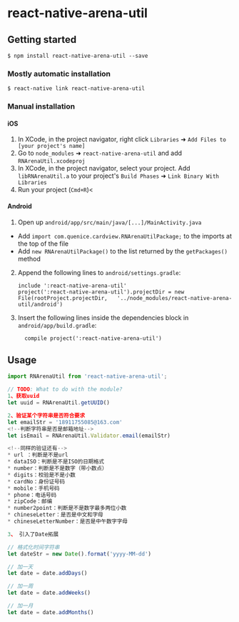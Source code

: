 
# react-native-arena-util

## Getting started

`$ npm install react-native-arena-util --save`

### Mostly automatic installation

`$ react-native link react-native-arena-util`

### Manual installation


#### iOS

1. In XCode, in the project navigator, right click `Libraries` ➜ `Add Files to [your project's name]`
2. Go to `node_modules` ➜ `react-native-arena-util` and add `RNArenaUtil.xcodeproj`
3. In XCode, in the project navigator, select your project. Add `libRNArenaUtil.a` to your project's `Build Phases` ➜ `Link Binary With Libraries`
4. Run your project (`Cmd+R`)<

#### Android

1. Open up `android/app/src/main/java/[...]/MainActivity.java`
  - Add `import com.quenice.cardview.RNArenaUtilPackage;` to the imports at the top of the file
  - Add `new RNArenaUtilPackage()` to the list returned by the `getPackages()` method
2. Append the following lines to `android/settings.gradle`:
  	```
  	include ':react-native-arena-util'
  	project(':react-native-arena-util').projectDir = new File(rootProject.projectDir, 	'../node_modules/react-native-arena-util/android')
  	```
3. Insert the following lines inside the dependencies block in `android/app/build.gradle`:
  	```
      compile project(':react-native-arena-util')
  	```


## Usage
```javascript
import RNArenaUtil from 'react-native-arena-util';

// TODO: What to do with the module?
1、获取uuid
let uuid = RNArenaUtil.getUUID()

2、验证某个字符串是否符合要求
let emailStr = '18911755085@163.com'
<!--判断字符串是否是邮箱地址-->
let isEmail = RNArenaUtil.Validator.email(emailStr)

<!--同样的验证还有-->
* url ：判断是不是url
* dataISO：判断是不是ISO的日期格式
* number：判断是不是数字（带小数点）
* digits：校验是不是小数
* cardNo：身份证号码
* mobile：手机号码
* phone：电话号码
* zipCode：邮编
* number2point：判断是不是数字最多两位小数
* chineseLetter：是否是中文和字母
* chineseLetterNumber：是否是中午数字字母

3、 引入了Date拓展

// 格式化时间字符串
let dateStr = new Date().format('yyyy-MM-dd')

// 加一天
let date = date.addDays()

// 加一周
let date = date.addWeeks()

// 加一月
let date = date.addMonths()

```
  
